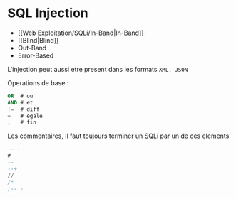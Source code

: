 # SQL Injection

- [[Web Exploitation/SQLi/In-Band|In-Band]]
- [[Blind|Blind]]
- Out-Band
- Error-Based

L'injection peut aussi etre present dans les formats `XML, JSON`


Operations de base : 

```sql
OR 	# ou
AND # et
!= 	# diff
= 	# egale
; 	# fin
```

Les commentaires, Il faut toujours terminer un SQLi par un de ces elements

```sql
-- -
#
--
--+
//
/*
;-- -
```
